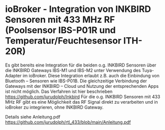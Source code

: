 # ioBroker - Integration von INKBIRD Sensoren mit 433 MHz RF (Poolsensor IBS-P01R und Temperatur/Feuchtesensor ITH-20R)

Es gibt bereits eine Integration für die beiden o.g. INKBIRD Sensoren über die INKBIRD Gateways IBS-M1 und IBS-M2 unter Verwendung des Tuya-Adapter im ioBroker. Diese Integration erlaubt z.B. auch die Einbindung von Bluetooth – Sensoren wie IBS-P01B. Die gleichzeitige Verbindung der Gateways mit der INKBIRD – Cloud und Nutzung der entsprechenden Apps ist nicht möglich. Das Verfahren ist hier beschrieben https://github.com/jurudolph/Inkbird
Für die o.g. INKBIRD Sensoren mit 433 MHz RF gibt es eine Möglichkeit das RF Signal direkt zu verarbeiten und in ioBroker zu integrieren, ohne INKBIRD Gateway.

Details siehe Anleitung.pdf https://github.com/jurudolph/rtl_433/blob/main/Anleitung.pdf
